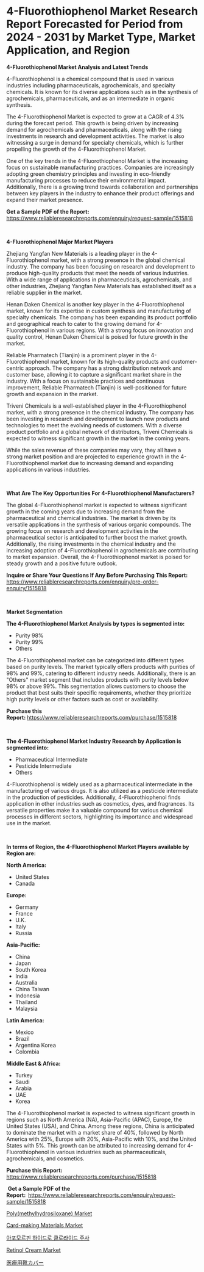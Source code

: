 <p><h1>4-Fluorothiophenol Market Research Report Forecasted for Period from 2024 -  2031 by Market Type, Market Application, and Region</h1></p><p><strong>4-Fluorothiophenol Market Analysis and Latest Trends</strong></p>
<p><p>4-Fluorothiophenol is a chemical compound that is used in various industries including pharmaceuticals, agrochemicals, and specialty chemicals. It is known for its diverse applications such as in the synthesis of agrochemicals, pharmaceuticals, and as an intermediate in organic synthesis.</p><p>The 4-Fluorothiophenol Market is expected to grow at a CAGR of 4.3% during the forecast period. This growth is being driven by increasing demand for agrochemicals and pharmaceuticals, along with the rising investments in research and development activities. The market is also witnessing a surge in demand for specialty chemicals, which is further propelling the growth of the 4-Fluorothiophenol Market.</p><p>One of the key trends in the 4-Fluorothiophenol Market is the increasing focus on sustainable manufacturing practices. Companies are increasingly adopting green chemistry principles and investing in eco-friendly manufacturing processes to reduce their environmental impact. Additionally, there is a growing trend towards collaboration and partnerships between key players in the industry to enhance their product offerings and expand their market presence.</p></p>
<p><strong>Get a Sample PDF of the Report:&nbsp;</strong> <a href="https://www.reliableresearchreports.com/enquiry/request-sample/1515818">https://www.reliableresearchreports.com/enquiry/request-sample/1515818</a></p>
<p>&nbsp;</p>
<p><strong>4-Fluorothiophenol Major Market Players</strong></p>
<p><p>Zhejiang Yangfan New Materials is a leading player in the 4-Fluorothiophenol market, with a strong presence in the global chemical industry. The company has been focusing on research and development to produce high-quality products that meet the needs of various industries. With a wide range of applications in pharmaceuticals, agrochemicals, and other industries, Zhejiang Yangfan New Materials has established itself as a reliable supplier in the market.</p><p>Henan Daken Chemical is another key player in the 4-Fluorothiophenol market, known for its expertise in custom synthesis and manufacturing of specialty chemicals. The company has been expanding its product portfolio and geographical reach to cater to the growing demand for 4-Fluorothiophenol in various regions. With a strong focus on innovation and quality control, Henan Daken Chemical is poised for future growth in the market.</p><p>Reliable Pharmatech (Tianjin) is a prominent player in the 4-Fluorothiophenol market, known for its high-quality products and customer-centric approach. The company has a strong distribution network and customer base, allowing it to capture a significant market share in the industry. With a focus on sustainable practices and continuous improvement, Reliable Pharmatech (Tianjin) is well-positioned for future growth and expansion in the market.</p><p>Triveni Chemicals is a well-established player in the 4-Fluorothiophenol market, with a strong presence in the chemical industry. The company has been investing in research and development to launch new products and technologies to meet the evolving needs of customers. With a diverse product portfolio and a global network of distributors, Triveni Chemicals is expected to witness significant growth in the market in the coming years.</p><p>While the sales revenue of these companies may vary, they all have a strong market position and are projected to experience growth in the 4-Fluorothiophenol market due to increasing demand and expanding applications in various industries.</p></p>
<p>&nbsp;</p>
<p><strong>What Are The Key Opportunities For 4-Fluorothiophenol Manufacturers?</strong></p>
<p><p>The global 4-Fluorothiophenol market is expected to witness significant growth in the coming years due to increasing demand from the pharmaceutical and chemical industries. The market is driven by its versatile applications in the synthesis of various organic compounds. The growing focus on research and development activities in the pharmaceutical sector is anticipated to further boost the market growth. Additionally, the rising investments in the chemical industry and the increasing adoption of 4-Fluorothiophenol in agrochemicals are contributing to market expansion. Overall, the 4-Fluorothiophenol market is poised for steady growth and a positive future outlook.</p></p>
<p><strong>Inquire or Share Your Questions If Any Before Purchasing This Report:</strong> <a href="https://www.reliableresearchreports.com/enquiry/pre-order-enquiry/1515818">https://www.reliableresearchreports.com/enquiry/pre-order-enquiry/1515818</a></p>
<p>&nbsp;</p>
<p><strong>Market Segmentation</strong></p>
<p><strong>The 4-Fluorothiophenol Market Analysis by types is segmented into:</strong></p>
<p><ul><li>Purity 98%</li><li>Purity 99%</li><li>Others</li></ul></p>
<p><p>The 4-Fluorothiophenol market can be categorized into different types based on purity levels. The market typically offers products with purities of 98% and 99%, catering to different industry needs. Additionally, there is an "Others" market segment that includes products with purity levels below 98% or above 99%. This segmentation allows customers to choose the product that best suits their specific requirements, whether they prioritize high purity levels or other factors such as cost or availability.</p></p>
<p><strong>Purchase this Report:&nbsp;</strong><a href="https://www.reliableresearchreports.com/purchase/1515818">https://www.reliableresearchreports.com/purchase/1515818</a></p>
<p>&nbsp;</p>
<p><strong>The 4-Fluorothiophenol Market Industry Research by Application is segmented into:</strong></p>
<p><ul><li>Pharmaceutical Intermediate</li><li>Pesticide Intermediate</li><li>Others</li></ul></p>
<p><p>4-Fluorothiophenol is widely used as a pharmaceutical intermediate in the manufacturing of various drugs. It is also utilized as a pesticide intermediate in the production of pesticides. Additionally, 4-Fluorothiophenol finds application in other industries such as cosmetics, dyes, and fragrances. Its versatile properties make it a valuable compound for various chemical processes in different sectors, highlighting its importance and widespread use in the market.</p></p>
<p>&nbsp;</p>
<p><strong>In terms of Region, the 4-Fluorothiophenol Market Players available by Region are:</strong></p>
<p>
    <p> <strong> North America: </strong>
        <ul>
            <li>United States</li>
            <li>Canada</li>
        </ul>
        </p> 
    <p> <strong> Europe: </strong>
        <ul>
            <li>Germany</li>
            <li>France</li>
            <li>U.K.</li>
            <li>Italy</li>
            <li>Russia</li>
        </ul>
        </p> 
    <p> <strong> Asia-Pacific: </strong>
        <ul>
            <li>China</li>
            <li>Japan</li>
            <li>South Korea</li>
            <li>India</li>
            <li>Australia</li>
            <li>China Taiwan</li>
            <li>Indonesia</li>
            <li>Thailand</li>
            <li>Malaysia</li>
        </ul>
        </p> 
    <p> <strong> Latin America: </strong>
        <ul>
            <li>Mexico</li>
            <li>Brazil</li>
            <li>Argentina Korea</li>
            <li>Colombia</li>
        </ul>
        </p> 
    <p> <strong> Middle East & Africa: </strong>
        <ul>
            <li>Turkey</li>
            <li>Saudi</li>
            <li>Arabia</li>
            <li>UAE</li>
            <li>Korea</li>
        </ul>
    </p>
    </p>
<p><p>The 4-Fluorothiophenol market is expected to witness significant growth in regions such as North America (NA), Asia-Pacific (APAC), Europe, the United States (USA), and China. Among these regions, China is anticipated to dominate the market with a market share of 40%, followed by North America with 25%, Europe with 20%, Asia-Pacific with 10%, and the United States with 5%. This growth can be attributed to increasing demand for 4-Fluorothiophenol in various industries such as pharmaceuticals, agrochemicals, and cosmetics.</p></p>
<p><strong>Purchase this Report: </strong><a href="https://www.reliableresearchreports.com/purchase/1515818">https://www.reliableresearchreports.com/purchase/1515818</a></p>
<p>&nbsp;<strong>Get a Sample PDF of the Report:&nbsp;&nbsp;</strong><a href="https://www.reliableresearchreports.com/enquiry/request-sample/1515818">https://www.reliableresearchreports.com/enquiry/request-sample/1515818</a></p>
<p><strong></strong></p>
<p><p><a href="https://github.com/mancsybtousav/Market-Research-Report-List-1/blob/main/polymethylhydrosiloxane-market.md">Poly(methylhydrosiloxane) Market</a></p><p><a href="https://gentle-editor-9db.notion.site/Card-making-Materials-Market-Size-Growing-and-Forecasted-for-period-from-2024-2031-and-provides-co-fbbc00aa83584bca9a01e91b12bb3682">Card-making Materials Market</a></p><p><a href="https://medium.com/@grevipsjridy/%EC%95%84%ED%8F%AC%EB%AA%A8%EB%A5%B4%ED%95%80-%EC%97%BC%ED%99%94-%EC%88%98%EC%9A%A9%EC%95%A1-%EC%8B%9C%EC%9E%A5-%EA%B7%9C%EB%AA%A8-cagr-%ED%8A%B8%EB%A0%8C%EB%93%9C-2024-2030-d0e6784711d5">아포모르핀 하이드로 클로라이드 주사</a></p><p><a href="https://view.publitas.com/reportprime-1/retinol-cream-market-dynamics-2024-2031-also-about-its-market-trends-projections-and-opportunities/">Retinol Cream Market</a></p><p><a href="https://medium.com/@joanna-goyvaerts/%E5%8C%BB%E7%99%82%E7%94%A8%E3%82%B7%E3%83%A5%E3%83%BC%E3%82%AB%E3%83%90%E3%83%BC%E5%B8%82%E5%A0%B4-%E7%A8%AE%E9%A1%9E-%E7%94%A8%E9%80%94-%E5%9C%B0%E7%90%86%E3%81%AB%E3%82%88%E3%82%8B%E5%8C%85%E6%8B%AC%E7%9A%84%E8%A9%95%E4%BE%A1-d48bf245c9b1">医療用靴カバー</a></p></p>
